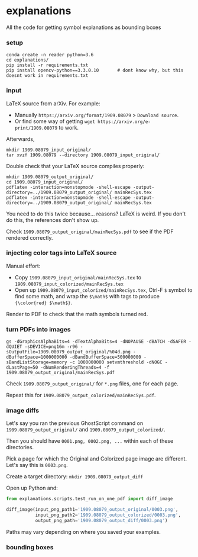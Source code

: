 # explanations

All the code for getting symbol explanations as bounding boxes


### setup

```
conda create -n reader python=3.6
cd explanations/
pip install -r requirements.txt
pip install opencv-python==3.3.0.10       # dont know why, but this doesnt work in requirements.txt
```

### input

LaTeX source from arXiv.  For example:
- Manually `https://arxiv.org/format/1909.08079` > `Download source`.
- Or find some way of getting `wget https://arxiv.org/e-print/1909.08079` to work.   

Afterwards, 
```
mkdir 1909.08079_input_original/
tar xvzf 1909.08079 --directory 1909.08079_input_original/
```

Double check that your LaTeX source compiles properly:

```
mkdir 1909.08079_output_original/
cd 1909.08079_input_original/ 
pdflatex -interaction=nonstopmode -shell-escape -output-directory=../1909.08079_output_original/ mainRecSys.tex
pdflatex -interaction=nonstopmode -shell-escape -output-directory=../1909.08079_output_original/ mainRecSys.tex
```

You need to do this twice because... reasons?  LaTeX is weird.  If you don't do this, the references don't show up.

Check `1909.08079_output_original/mainRecSys.pdf` to see if the PDF rendered correctly.

### injecting color tags into LaTeX source

Manual effort:

- Copy `1909.08079_input_original/mainRecSys.tex` to `1909.08079_input_colorized/mainRecSys.tex` 
- Open up `1909.08079_input_colorized/mainRecSys.tex`, Ctrl-F `$` symbol to find some math, and wrap the `$\math$` with tags to produce `{\color{red} $\math$}`.

Render to PDF to check that the math symbols turned red.

### turn PDFs into images

```
gs -dGraphicsAlphaBits=4 -dTextAlphaBits=4 -dNOPAUSE -dBATCH -dSAFER -dQUIET -sDEVICE=png16m -r96 -sOutputFile=1909.08079_output_original/%04d.png -dBufferSpace=1000000000 -dBandBufferSpace=500000000 -sBandListStorage=memory -c 1000000000 setvmthreshold -dNOGC -dLastPage=50 -dNumRenderingThreads=4 -f 1909.08079_output_original/mainRecSys.pdf
```

Check `1909.08079_output_original/` for `*.png` files, one for each page.

Repeat this for `1909.08079_output_colorized/mainRecSys.pdf`.


### image diffs

Let's say you ran the previous GhostScript command on `1909.08079_output_original/` and `1909.08079_output_colorized/`.

Then you should have `0001.png, 0002.png, ...` within each of these directories.

Pick a page for which the Original and Colorized page image are different.  Let's say this is `0003.png`.  

Create a target directory: `mkdir 1909.08079_output_diff`

Open up Python and:

```python
from explanations.scripts.test_run_on_one_pdf import diff_image

diff_image(input_png_path1='1909.08079_output_original/0003.png',
           input_png_path2='1909.08079_output_colorized/0003.png',
           output_png_path='1909.08079_output_diff/0003.png')
```

Paths may vary depending on where you saved your examples.

### bounding boxes



